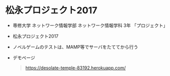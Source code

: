 松永プロジェクト2017
================

* 専修大学 ネットワーク情報学部 ネットワーク情報学科 3年 「プロジェクト」

* 松永プロジェクト2017

* ノベルゲームのテストは、MAMP等でサーバをたててから行う

* デモページ

  > https://desolate-temple-83192.herokuapp.com/
